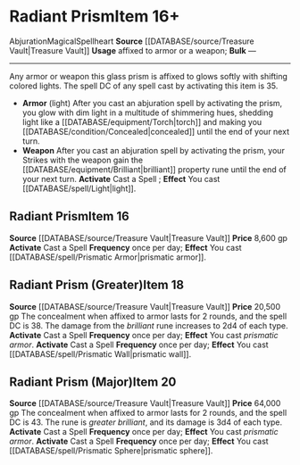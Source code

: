 ﻿---
id: '2236'
item_category: Spellhearts
level: '16'
name: Radiant Prism
price: 8,600 gp
rarity: Common
school: Abjuration
source: '[[DATABASE/source/Treasure Vault|Treasure Vault]]'
subcategory: spellheart
trait:
- '[[DATABASE/trait/Abjuration|Abjuration]]'
- '[[DATABASE/trait/Magical|Magical]]'
- '[[DATABASE/trait/Spellheart|Spellheart]]'
type: Item
usage: affixed to armor or a weapon

---
# Radiant Prism<span class="item-type">Item 16+</span>

<span class="item-trait">Abjuration</span><span class="item-trait">Magical</span><span class="item-trait">Spellheart</span>
**Source** [[DATABASE/source/Treasure Vault|Treasure Vault]] 
**Usage** affixed to armor or a weapon; **Bulk** —

---
Any armor or weapon this glass prism is affixed to glows softly with shifting colored lights. The spell DC of any spell cast by activating this item is 35.

* **Armor** (light) After you cast an abjuration spell by activating the prism, you glow with dim light in a multitude of shimmering hues, shedding light like a [[DATABASE/equipment/Torch|torch]] and making you [[DATABASE/condition/Concealed|concealed]] until the end of your next turn.
* **Weapon** After you cast an abjuration spell by activating the prism, your Strikes with the weapon gain the [[DATABASE/equipment/Brilliant|brilliant]] property rune until the end of your next turn.
**Activate** Cast a Spell ; **Effect** You cast [[DATABASE/spell/Light|light]].

## Radiant Prism<span class="item-type">Item 16</span>

**Source** [[DATABASE/source/Treasure Vault|Treasure Vault]] 
**Price** 8,600 gp
**Activate** Cast a Spell **Frequency** once per day; **Effect** You cast [[DATABASE/spell/Prismatic Armor|prismatic armor]].

## Radiant Prism (Greater)<span class="item-type">Item 18</span>

**Source** [[DATABASE/source/Treasure Vault|Treasure Vault]] 
**Price** 20,500 gp
The concealment when affixed to armor lasts for 2 rounds, and the spell DC is 38. The damage from the _brilliant_ rune increases to 2d4 of each type.
**Activate** Cast a Spell **Frequency** once per day; **Effect** You cast _prismatic armor_.
**Activate** Cast a Spell **Frequency** once per day; **Effect** You cast [[DATABASE/spell/Prismatic Wall|prismatic wall]].

## Radiant Prism (Major)<span class="item-type">Item 20</span>

**Source** [[DATABASE/source/Treasure Vault|Treasure Vault]] 
**Price** 64,000 gp
The concealment when affixed to armor lasts for 2 rounds, and the spell DC is 43. The rune is _greater brilliant_, and its damage is 3d4 of each type.
**Activate** Cast a Spell **Frequency** once per day; **Effect** You cast _prismatic armor_.
**Activate** Cast a Spell **Frequency** once per day; **Effect** You cast [[DATABASE/spell/Prismatic Sphere|prismatic sphere]].